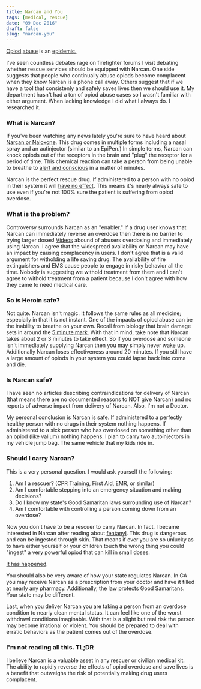 ```yaml
---
title: Narcan and You
tags: [medical, rescue]
date: "09 Dec 2016"
draft: false
slug: "narcan-you"
---
```


[Opiod](https://en.wikipedia.org/wiki/Opioid)
[abuse](https://www.drugabuse.gov/about-nida/legislative-activities/testimony-to-congress/2016/americas-addiction-to-opioids-heroin-prescription-drug-abuse)
is an [epidemic.](http://www.hhs.gov/opioids/about-the-epidemic/)

I've seen countless debates rage on firefighter forums I visit debating whether rescue services should be equipped with
Narcan. One side suggests that people who continually abuse opiods become complacent when they know Narcan is a phone 
call away. Others suggest that if we have a tool that consistenly and safely saves lives then we should use it. My 
department hasn't had a ton of opiod abuse cases so I wasn't familiar with either argument. When lacking knowledge I 
did what I always do. I researched it.

### What is Narcan?

If you've been watching any news lately you're sure to have heard about 
[Narcan or Naloxone](https://www.drugs.com/pro/narcan.html). This drug comes in multiple forms including a nasal spray
and an autinjector (similar to an EpiPen.) In simple terms, Narcan can knock opiods out of the receptors in the brain 
and "plug" the receptor for a period of time. This chemical reaction can take a person from being unable to breathe to
[alert and conscious](https://www.youtube.com/watch?v=Mo6cfAnP7scvvvvv) in a matter of minutes. 

Narcan is the perfect rescue drug. If administered to a person with no opiod in their system it will [have no
effect](https://www.ncbi.nlm.nih.gov/pmc/articles/PMC4308412/). This means it's nearly always safe to use even if 
you're not 100% sure the patient is suffering from opiod overdose. 

### What is the problem?

Controversy surrounds Narcan as an "enabler." If a drug user knows that Narcan can immediately reverse an overdose then
there is no barrier to trying larger doses! [Videos](https://www.youtube.com/watch?v=BgWBZGgQiRE) abound of abusers 
overdosing and immediately using Narcan. I agree that the widespread availability or Narcan may have an impact by 
causing complacency in users. I don't agree that is a valid argument for witholding a life saving drug. The availability
of fire extinguishers and EMS cause people to engage in risky behavior all the time. Nobody is suggesting we withold 
treatment from them and I can't agree to withold treatment from a patient because I don't agree with how they came to 
need medical care. 

### So is Heroin safe? 

Not quite. Narcan isn't magic. It follows the same rules as all medicine; especially in that it is not instant. One of 
the impacts of opiod abuse can be the inability to breathe on your own. Recall from biology that brain damage sets in 
around the [5 minute mark](http://www.ninds.nih.gov/disorders/anoxia/anoxia.htm). With that in mind, take note that 
Narcan takes about 2 or 3 minutes to take effect. So if you overdose and someone isn't immediately supplying Narcan then
you may simply never wake up. Additionally Narcan loses effectiveness around 20 minutes. If you still have a large 
amount of opiods in your system you could lapse back into coma and die. 

### Is Narcan safe?

I have seen no articles describing contraindications for delivery of Narcan (that means there are no documented reasons
to NOT give Narcan) and no reports of adverse impact from delivery of Narcan. Also, I'm not a Doctor. 

My personal conclusion is Narcan is safe. If administered to a perfectly healthy person with no drugs in their system 
nothing happens. If administered to a sick person who has overdosed on something other than an opiod (like valium) 
nothing happens. I plan to carry two autoinjectors in my vehicle jump bag. The same vehicle that my kids ride in.  

### Should I carry Narcan?

This is a very personal question. I would ask yourself the following:

1. Am I a rescuer? (CPR Training, First Aid, EMR, or similar)
1. Am I comfortable stepping into an emergency situation and making decisions?
1. Do I know my state's Good Samaritan laws surrounding use of Narcan?
1. Am I comfortable with controlling a person coming down from an overdose?

Now you don't have to be a rescuer to carry Narcan. In fact, I became interested in Narcan after reading about 
[fentanyl](https://en.wikipedia.org/wiki/Fentanyl). This drug is dangerous and can be ingested through skin. That means
if ever you are so unlucky as to have either yourself or your children touch the wrong thing you could "ingest" a very 
powerful opiod that can kill in small doses. 

[It has happened](http://www.cbc.ca/news/canada/manitoba/firefighter-paramedic-treated-with-opioid-antidote-after-exposure-to-suspected-fentanyl-1.3856239).

You should also be very aware of how your state regulates Narcan. In GA you may receive Narcan as a prescription from 
your doctor and have it filled at nearly any pharmacy. Additionally, the law 
[protects](https://gdna.georgia.gov/press-releases/2014-06-23/naloxone-opioid-antagonist-law-now-effect) Good 
Samaritans. Your state may be different.

Last, when you deliver Narcan you are taking a person from an overdose condition to nearly clean mental status. It can 
feel like one of the worst withdrawl conditions imaginable. With that is a slight but real risk the person may become
irrational or violent. You should be prepared to deal with erratic behaviors as the patient comes out of the overdose. 

### I'm not reading all this. TL;DR

I believe Narcan is a valuable asset in any rescuer or civilian medical kit. The ability to rapidly reverse the effects 
of opiod overdose and save lives is a benefit that outweighs the risk of potentially making drug users complacent. 
